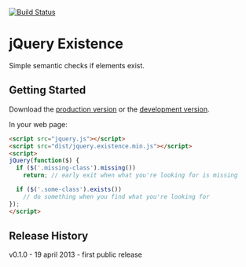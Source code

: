 [![Build Status](https://travis-ci.org/seriema/jquery.existence.png?branch=master)](https://travis-ci.org/seriema/jquery.existence)

# jQuery Existence

Simple semantic checks if elements exist.

## Getting Started
Download the [production version][min] or the [development version][max].

[min]: https://raw.github.com/seriema/jquery.existence/master/dist/jquery.existence.min.js
[max]: https://raw.github.com/seriema/jquery.existence/master/dist/jquery.existence.js

In your web page:

```html
<script src="jquery.js"></script>
<script src="dist/jquery.existence.min.js"></script>
<script>
jQuery(function($) {
  if ($('.missing-class').missing())
    return; // early exit when what you're looking for is missing

  if ($('.some-class').exists())
    // do something when you find what you're looking for
});
</script>
```

## Release History
v0.1.0 - 19 april 2013 - first public release